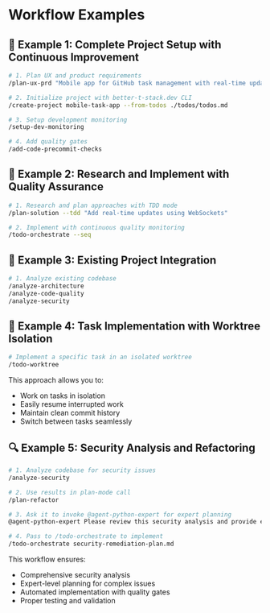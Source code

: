 # Workflow Examples

## 📱 Example 1: Complete Project Setup with Continuous Improvement

```bash
# 1. Plan UX and product requirements
/plan-ux-prd "Mobile app for GitHub task management with real-time updates"

# 2. Initialize project with better-t-stack.dev CLI
/create-project mobile-task-app --from-todos ./todos/todos.md

# 3. Setup development monitoring
/setup-dev-monitoring

# 4. Add quality gates
/add-code-precommit-checks
```

## 🔬 Example 2: Research and Implement with Quality Assurance

```bash
# 1. Research and plan approaches with TDD mode
/plan-solution --tdd "Add real-time updates using WebSockets"

# 2. Implement with continuous quality monitoring
/todo-orchestrate --seq
```

## 🔧 Example 3: Existing Project Integration

```bash
# 1. Analyze existing codebase
/analyze-architecture
/analyze-code-quality
/analyze-security
```

## 🎯 Example 4: Task Implementation with Worktree Isolation

```bash
# Implement a specific task in an isolated worktree
/todo-worktree
```

This approach allows you to:
- Work on tasks in isolation
- Easily resume interrupted work
- Maintain clean commit history
- Switch between tasks seamlessly

## 🔍 Example 5: Security Analysis and Refactoring

```bash
# 1. Analyze codebase for security issues
/analyze-security

# 2. Use results in plan-mode call
/plan-refactor

# 3. Ask it to invoke @agent-python-expert for expert planning
@agent-python-expert Please review this security analysis and provide expert planning for the identified issues.

# 4. Pass to /todo-orchestrate to implement
/todo-orchestrate security-remediation-plan.md
```

This workflow ensures:
- Comprehensive security analysis
- Expert-level planning for complex issues
- Automated implementation with quality gates
- Proper testing and validation
